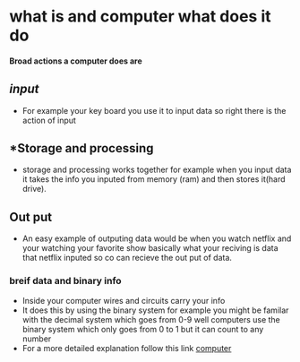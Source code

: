 # what is and computer what does it do
#### Broad actions a computer does are 
## *input*
* For example your key board you use it to input data so right there is the action of input
## *Storage and processing  
* storage and processing works together for example when you input data it takes the info you inputed from memory (ram) and then stores it(hard drive). 
## Out put 
* An easy example of outputing data would be when you watch netflix and your watching your favorite show basically what your reciving is data that netflix inputed so co can recieve the out put of data.

### breif data and binary info 
* Inside your computer wires and circuits carry your info 
* It does this by using the binary system for example you might be familar with the decimal system which goes from 0-9 well computers use the binary system which only goes from 0 to 1 but it can count to any number 
* For a more detailed explanation follow this link [computer](https://www.youtube.com/watch?v=ZoqMiFKspAA&list=PLzdnOPI1iJNcsRwJhvksEo1tJqjIqWbN-&index=4)
